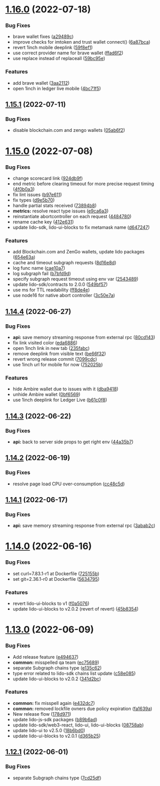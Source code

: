 # [1.16.0](https://github.com/lidofinance/staking-widget-ts/compare/1.15.1...1.16.0) (2022-07-18)


### Bug Fixes

* brave wallet fixes ([a29489c](https://github.com/lidofinance/staking-widget-ts/commit/a29489c7aad67d12c0547064d3c9f89f0a1f03de))
* improve checks for imtoken and trust wallet connect() ([6a87bca](https://github.com/lidofinance/staking-widget-ts/commit/6a87bca62cc22d69407c88005cc01451656fb264))
* revert 1inch mobile deeplink ([59f8ef1](https://github.com/lidofinance/staking-widget-ts/commit/59f8ef1731b192d30e217be2e080262e4b19dc8f))
* use correct provider name for brave wallet ([ffad6f2](https://github.com/lidofinance/staking-widget-ts/commit/ffad6f24d6aff3d2a3b8e7ce1563acd435ccc1c7))
* use replace instead of replaceall ([59bc95e](https://github.com/lidofinance/staking-widget-ts/commit/59bc95e3aa6734b92fdb98030cefb5a12c1364cb))


### Features

* add brave wallet ([3aa2112](https://github.com/lidofinance/staking-widget-ts/commit/3aa211276764bd6984d8db4682ba2672efed075a))
* open 1inch in ledger live mobile ([4bc71f5](https://github.com/lidofinance/staking-widget-ts/commit/4bc71f5325fd82bd70c020c9707811dc20ec9481))



## [1.15.1](https://github.com/lidofinance/staking-widget-ts/compare/1.15.0...1.15.1) (2022-07-11)


### Bug Fixes

* disable blockchain.com and zengo wallets ([05ab6f2](https://github.com/lidofinance/staking-widget-ts/commit/05ab6f2fa01501293b9865fdc5902e5ed560ebfd))



# [1.15.0](https://github.com/lidofinance/staking-widget-ts/compare/1.14.4...1.15.0) (2022-07-08)


### Bug Fixes

* change scorecard link ([924db9f](https://github.com/lidofinance/staking-widget-ts/commit/924db9f253653fa2d77d68b3de4c11c83877a2ab))
* end metric before clearing timeout for more precise request timing ([4f0b0a3](https://github.com/lidofinance/staking-widget-ts/commit/4f0b0a363fb9e47600054428b9faa05edd6f07a6))
* fix lint issues ([b97e611](https://github.com/lidofinance/staking-widget-ts/commit/b97e6116af556103a0b0c52b73a58e18ee9f49e3))
* fix types ([d9e5b70](https://github.com/lidofinance/staking-widget-ts/commit/d9e5b70c898ff12f9af6e9b778d4a76a8baaa092))
* handle partial stats received ([73894b8](https://github.com/lidofinance/staking-widget-ts/commit/73894b846482a2b4e8238a7f3fbb7c4ef24affab))
* **metrics:** resolve react type issues ([e9ca6a3](https://github.com/lidofinance/staking-widget-ts/commit/e9ca6a3475f5ff29926f07615aabed8731b73bce))
* reinstantiate abortcontroller on each request ([4484780](https://github.com/lidofinance/staking-widget-ts/commit/4484780b03dfe59590c13b87ef8466fcf11a7d18))
* rename cache key ([412e631](https://github.com/lidofinance/staking-widget-ts/commit/412e631054c5b2a2fcec19c3e1d03c8b3503b1e7))
* update lido-sdk, lido-ui-blocks to fix metamask name ([d647247](https://github.com/lidofinance/staking-widget-ts/commit/d647247389990ba9c4981985cefa9571e2ff0689))


### Features

* add Blockchain.com and ZenGo wallets, update lido packages ([654e63a](https://github.com/lidofinance/staking-widget-ts/commit/654e63a77d5e9fe93b698f373af6d7ae9b83c383))
* cache and timeout subgraph requests ([8d16e8d](https://github.com/lidofinance/staking-widget-ts/commit/8d16e8d7a47a9681ab02da8944e86b6189216d5c))
* log func name ([cae10a7](https://github.com/lidofinance/staking-widget-ts/commit/cae10a7f7a64331fe24e8a4df6cdb12a08b53d00))
* log subgraph fail ([b7bfd9d](https://github.com/lidofinance/staking-widget-ts/commit/b7bfd9d10d4fec2d17770f28b0fc0f17adc6ca82))
* specify subgraph request timeout using env var ([2543489](https://github.com/lidofinance/staking-widget-ts/commit/2543489888edac3aeff4e8452c1eab4e8b4177fa))
* update lido-sdk/contracts to 2.0.0 ([549bf57](https://github.com/lidofinance/staking-widget-ts/commit/549bf57a4e45c1015afdc14e52bdf75d69c90af8))
* use ms for TTL readability ([ff8de4e](https://github.com/lidofinance/staking-widget-ts/commit/ff8de4e59cea7780b45d81fbe4a1dae3c225cec1))
* use node16 for native abort controller ([3c50e7a](https://github.com/lidofinance/staking-widget-ts/commit/3c50e7ae6f425c6631f41ee38ccf17ad2103ad47))



## [1.14.4](https://github.com/lidofinance/staking-widget-ts/compare/1.14.3...1.14.4) (2022-06-27)


### Bug Fixes

* **api:** save memory streaming response from external rpc ([80cd143](https://github.com/lidofinance/staking-widget-ts/commit/80cd143f21691a1a86aab5bfff406769a5873e7d))
* fix link visited color ([eda6886](https://github.com/lidofinance/staking-widget-ts/commit/eda6886b63bb44eda49f3e8feccdf476014eab40))
* open 1inch link in new tab ([235fabc](https://github.com/lidofinance/staking-widget-ts/commit/235fabcb86f7f709ced1a88c441639a4408dae55))
* remove deeplink from visible text ([be66f32](https://github.com/lidofinance/staking-widget-ts/commit/be66f32b88896339ad72a6f51059cad5a7fd732a))
* revert wrong release commit ([7099cdc](https://github.com/lidofinance/staking-widget-ts/commit/7099cdc0cb9e80825db2f9496bcad8573c034f9d))
* use 1inch url for mobile for now ([752025b](https://github.com/lidofinance/staking-widget-ts/commit/752025beb9c406c465f3f13efc5e4d70ea01434a))


### Features

* hide Ambire wallet due to issues with it ([dba9418](https://github.com/lidofinance/staking-widget-ts/commit/dba941853bcd937f8cf4a826b1fd761eb7778fea))
* unhide Ambire wallet ([0bf6569](https://github.com/lidofinance/staking-widget-ts/commit/0bf6569b6fa09c86160e7e47299271ad2d29eee3))
* use 1inch deeplink for Ledger Live ([b61c0f8](https://github.com/lidofinance/staking-widget-ts/commit/b61c0f8b0fb4d83cc26d5ff30549c6eb18f7c88e))



## [1.14.3](https://github.com/lidofinance/staking-widget-ts/compare/1.14.2...1.14.3) (2022-06-22)


### Bug Fixes

* **api:** back to server side props to get right env ([44a35b7](https://github.com/lidofinance/staking-widget-ts/commit/44a35b739f9342df97345168d6cd1233ac4c341f))



## [1.14.2](https://github.com/lidofinance/staking-widget-ts/compare/1.14.1...1.14.2) (2022-06-19)


### Bug Fixes

* resolve page load CPU over-consumption ([cc48c5d](https://github.com/lidofinance/staking-widget-ts/commit/cc48c5d0846c28ae21128e13d07a3661c9330070))



## [1.14.1](https://github.com/lidofinance/staking-widget-ts/compare/1.14.0...1.14.1) (2022-06-17)


### Bug Fixes

* **api:** save memory streaming response from external rpc ([3abab2c](https://github.com/lidofinance/staking-widget-ts/commit/3abab2ce461db74968749354b32560de39982f55))



# [1.14.0](https://github.com/lidofinance/staking-widget-ts/compare/1.13.0...1.14.0) (2022-06-16)


### Bug Fixes

* set curl=7.83.1-r1 at Dockerfile ([725155b](https://github.com/lidofinance/staking-widget-ts/commit/725155b7acdf58b3399db33846a37bf203607d13))
* set git=2.36.1-r0 at Dockerfile ([5634795](https://github.com/lidofinance/staking-widget-ts/commit/56347957928e7de63d3c8f80b2c19de3e280dcd4))


### Features

* revert lido-ui-blocks to v1 ([f0a5076](https://github.com/lidofinance/staking-widget-ts/commit/f0a507693761be9b987463f53353bdba6a405cf9))
* update lido-ui-blocks to v2.0.2 (revert of revert) ([45b8354](https://github.com/lidofinance/staking-widget-ts/commit/45b8354e0e27b9e1798b585014ab5508faa5ef9b))



# [1.13.0](https://github.com/lidofinance/staking-widget-ts/compare/1.12.1...1.13.0) (2022-06-09)


### Bug Fixes

* Add release feature ([e494637](https://github.com/lidofinance/staking-widget-ts/commit/e4946379326a372e0fe057d84f8c65e725c400a2))
* **common:** misspelled qa team ([ec75689](https://github.com/lidofinance/staking-widget-ts/commit/ec756895a38acd067fe2ead9818bc575d8fdfbc9))
* separate Subgraph chains type ([e135c62](https://github.com/lidofinance/staking-widget-ts/commit/e135c62162e5427947049d9da534deb47612915e))
* type error related to lido-sdk chains list update ([c58e085](https://github.com/lidofinance/staking-widget-ts/commit/c58e085d56131fd087384676acd284e5958a1af4))
* update lido-ui-blocks to v2.0.2 ([341d2bc](https://github.com/lidofinance/staking-widget-ts/commit/341d2bcac968ad3dcf1cfa5f257e8947db0aa31f))


### Features

* **common:** fix misspell again ([e432dc7](https://github.com/lidofinance/staking-widget-ts/commit/e432dc7e9a18e5dbc3742964657e902c2075cdbf))
* **common:** removed lockfile ovners due policy expiration ([fa1639a](https://github.com/lidofinance/staking-widget-ts/commit/fa1639af90cc159b5d0608c9f0af53c005117a36))
* New release flow ([178d971](https://github.com/lidofinance/staking-widget-ts/commit/178d971cbd34c4e228c10434e685040c09c1b9e0))
* update lido-js-sdk packages ([b89b6ad](https://github.com/lidofinance/staking-widget-ts/commit/b89b6ad49e9eaddc7208c58eaac16e3aa38a0fe1))
* update lido-sdk/web3-react, lido-ui, lido-ui-blocks ([08758ab](https://github.com/lidofinance/staking-widget-ts/commit/08758ab371ed15f4f71c3b4373bf44c4dc61528c))
* update lido-ui to v2.5.0 ([18b6bd0](https://github.com/lidofinance/staking-widget-ts/commit/18b6bd0009639f49c735b4784d465fbd5657db31))
* update lido-ui-blocks to v2.0.1 ([d365b25](https://github.com/lidofinance/staking-widget-ts/commit/d365b2519b6490575aa514e0756b37d313932368))



## [1.12.1](https://github.com/lidofinance/staking-widget-ts/compare/1.12.0...1.12.1) (2022-06-01)


### Bug Fixes

* separate Subgraph chains type ([7cd25df](https://github.com/lidofinance/staking-widget-ts/commit/7cd25dfda36860b71e3c782b80eca1e7d7564c38))



